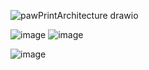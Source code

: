 ![pawPrintArchitecture drawio](https://github.com/user-attachments/assets/f4783207-2b3a-4a68-a495-9dd9a8da1e71)

![image](https://github.com/user-attachments/assets/a51713bc-37ed-48e2-b608-3d6fc03b226c)
![image](https://github.com/user-attachments/assets/bf2c3e3c-ad0c-4bf2-a064-848bc3dbb475)


![image](https://github.com/user-attachments/assets/b5b52c59-4cde-4ff2-a945-3a626053db2a)



